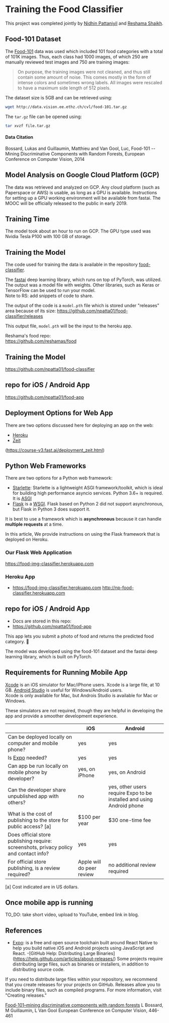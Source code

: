# Training the Food Classifier

This project was completed jointly by [Nidhin Pattaniyil](https://www.linkedin.com/in/nidhinpattaniyil/) and [Reshama Shaikh](https://reshamas.github.io).

## Food-101 Dataset
The [Food-101](https://www.vision.ee.ethz.ch/datasets_extra/food-101/) data was used which included 101 food categories with a total of 101K images.  Thus, each class had 1000 images, of which 250 are manually reviewed test images and 750 are training images:    
>On purpose, the training images were not cleaned, and thus still contain some amount of noise. This comes mostly in the form of intense colors and sometimes wrong labels. All images were rescaled to have a maximum side length of 512 pixels.

The dataset size is 5GB and can be retrieved using:  
```bash
wget http://data.vision.ee.ethz.ch/cvl/food-101.tar.gz
```

The `tar.gz` file can be opened using:  
```bash
tar xvzf file.tar.gz
```
#### Data Citation
Bossard, Lukas and Guillaumin, Matthieu and Van Gool, Luc, Food-101 -- Mining Discriminative Components with Random Forests, European Conference on Computer Vision, 2014


 

## Model Analysis on Google Cloud Platform (GCP)
The data was retrieved and analyzed on GCP.  Any cloud platform (such as Paperspace or AWS) is usable, as long as a GPU is available.  Instructions for setting up a GPU working environment will be available from fastai.  The MOOC will be officially released to the public in early 2019.

## Training Time
The model took about an hour to run on GCP.  The GPU type used was Nvidia Tesla P100 with 100 GB of storage.  

## Training the Model
The code used for training the data is available in the repository [food-classifier](https://github.com/npatta01/food-classifier).  

The [fastai](https://github.com/fastai) deep learning library, which runs on top of PyTorch, was utilized.  The output was a model file with weights.  Other libraries, such as Keras or TensorFlow can be used to run your model.  
Note to RS:  add snippets of code to share.

The output of the code is a `model.pth` file which is stored under "releases" area because of its size:  https://github.com/npatta01/food-classifier/releases

This output file, `model.pth` will be the input to the heroku app.  

Reshama's food repo:  
https://github.com/reshamas/food


## Training the Model
https://github.com/npatta01/food-classifier

## repo for iOS / Android App
https://github.com/npatta01/food-app




##  Deployment Options for Web App
There are two options discussed here for deploying an app on the web:  
- [Heroku](https://www.heroku.com/)
- [Zeit](https://zeit.co/now)

(https://course-v3.fast.ai/deployment_zeit.html)

## Python Web Frameworks

There are two options for a Python web framework:  
- [Starlette](https://www.starlette.io/): Starlette is a lightweight ASGI framework/toolkit, which is ideal for building high performance asyncio services.  Python 3.6+ is required.  It is [ASGI](https://asgi.readthedocs.io/en/latest/)
- [Flask](http://flask.pocoo.org/) is a [WSGI](https://en.wikipedia.org/wiki/Web_Server_Gateway_Interface).  Flask based on Python 2 did not support asynchronous, but Flask in Python 3 does support it.  

It is best to use a framework which is **asynchronous** because it can handle **multiple requests** at a time.

In this article, We provide instructions on using the Flask framework that is deployed on Heroku.

### Our Flask Web Application
https://food-img-classifier.herokuapp.com




### Heroku App

- https://food-img-classifier.herokuapp.com
http://np-food-classifier.herokuapp.com



 


## repo for iOS / Android App
- Docs are stored in this repo:
- https://github.com/npatta01/food-app


This app lets you submit a photo of food and returns the predicted food category.  :pizza:

The model was developed using the food-101 dataset and the fastai deep learning library, which is built on PyTorch.

## Requirements for Running Mobile App

[Xcode](https://developer.apple.com/xcode/)  is an iOS simulator for Mac/iPhone users.  Xcode is a large file, at 10 GB.  [Android Studio](https://developer.android.com/studio/) is useful for Windows/Android users.  
Xcode is only available for Mac, but Androis Studio is available for Mac or Windows.  

These simulators are not required, though they are helpful in developing the app and provide a smoother development experience.  


|                                                                                        | iOS                       | Android                                                               |
|----------------------------------------------------------------------------------------|---------------------------|-----------------------------------------------------------------------|
| Can be deployed locally on computer and mobile phone?                                  | yes                       | yes                                                                   |
| Is [Expo](https://expo.io/) needed?                                                    | yes                       | yes                                                                   |
| Can app be run locally on mobile phone by developer?                                   | yes, on iPhone            | yes, on Android                                                       |
| Can the developer share unpublished app with others?                                   | no                        | yes, other users require Expo to be installed and using Android phone |
| What is the cost of publishing to the store for public access? [a]                         | $100 per year             | $30 one-time fee                                                      |
| Does official store publishing require: screenshots, privacy policy and contact info?  | yes                       | yes                                                                   |
| For official store publishing, is a review required?                                   | Apple will do peer review | no additional review required                                         |

[a] Cost indicated are in US dollars.



## Once mobile app is running
TO_DO:  take short video, upload to YouTube, embed link in blog.



## References
- [Expo](https://expo.io/): is a free and open source toolchain built around React Native to help you build native iOS and Android projects using JavaScript and React.
-[GitHub Help: Distributing Large Binaries] (https://help.github.com/articles/about-releases/) Some projects require distributing large files, such as binaries or installers, in addition to distributing source code.

If you need to distribute large files within your repository, we recommend that you create releases for your projects on GitHub. Releases allow you to include binary files, such as compiled programs. For more information, visit "Creating releases."

[Food-101–mining discriminative components with random forests](https://link.springer.com/chapter/10.1007%2F978-3-319-10599-4_29)
L Bossard, M Guillaumin, L Van Gool
European Conference on Computer Vision, 446-461
